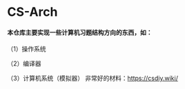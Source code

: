 # CS-Arch

#### 本仓库主要实现一些计算机习题结构方向的东西，如：

（1）操作系统

（2）编译器

（3）计算机系统（模拟器）
非常好的材料：https://csdiy.wiki/
